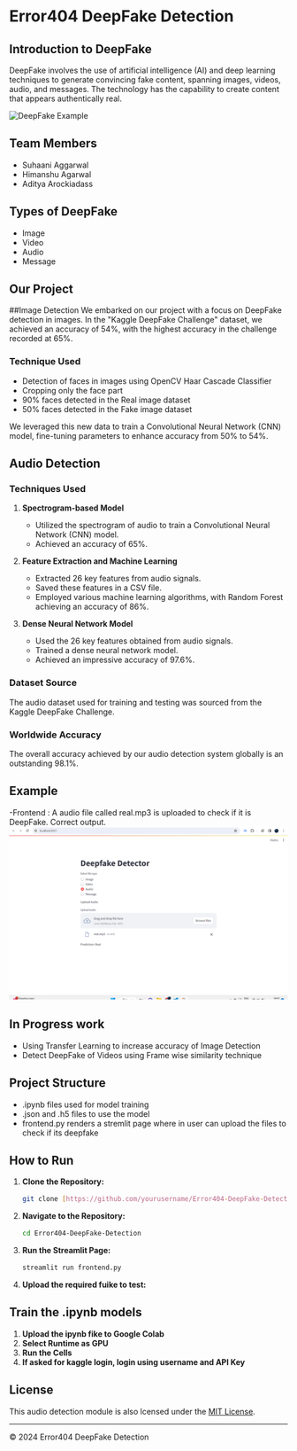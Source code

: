 # Error404 DeepFake Detection

## Introduction to DeepFake
DeepFake involves the use of artificial intelligence (AI) and deep learning techniques to generate convincing fake content, spanning images, videos, audio, and messages. The technology has the capability to create content that appears authentically real.

![DeepFake Example](https://www.mdpi.com/sensors/sensors-21-07367/article_deploy/html/images/sensors-21-07367-g001.png)

## Team Members
- Suhaani Aggarwal
- Himanshu Agarwal
- Aditya Arockiadass

## Types of DeepFake
- Image
- Video
- Audio
- Message

## Our Project

##Image Detection
We embarked on our project with a focus on DeepFake detection in images. 
In the "Kaggle DeepFake Challenge" dataset, we achieved an accuracy of 54%, with the highest accuracy in the challenge recorded at 65%.

### Technique Used
- Detection of faces in images using OpenCV Haar Cascade Classifier
- Cropping only the face part
- 90% faces detected in the Real image dataset
- 50% faces detected in the Fake image dataset

We leveraged this new data to train a Convolutional Neural Network (CNN) model, fine-tuning parameters to enhance accuracy from 50% to 54%.

## Audio Detection

### Techniques Used

1. **Spectrogram-based Model**
   - Utilized the spectrogram of audio to train a Convolutional Neural Network (CNN) model.
   - Achieved an accuracy of 65%.

2. **Feature Extraction and Machine Learning**
   - Extracted 26 key features from audio signals.
   - Saved these features in a CSV file.
   - Employed various machine learning algorithms, with Random Forest achieving an accuracy of 86%.

3. **Dense Neural Network Model**
   - Used the 26 key features obtained from audio signals.
   - Trained a dense neural network model.
   - Achieved an impressive accuracy of 97.6%.

### Dataset Source
The audio dataset used for training and testing was sourced from the Kaggle DeepFake Challenge.

### Worldwide Accuracy
The overall accuracy achieved by our audio detection system globally is an outstanding 98.1%.

## Example 
-Frontend : A audio file called real.mp3 is uploaded to check if it is DeepFake. Correct output.
![Example](example.png)


## In Progress work
- Using Transfer Learning to increase accuracy of Image Detection
- Detect DeepFake of Videos using Frame wise similarity technique


## Project Structure
- .ipynb files used for model training
- .json and .h5 files to use the model
- frontend.py renders a stremlit page where in user can upload the files to check if its deepfake

## How to Run 
1. **Clone the Repository:**
   ```bash
   git clone [https://github.com/yourusername/Error404-DeepFake-Detection.git](https://github.com/Suhaani07/Error404-Deepfake-Project)
2. **Navigate to the Repository:**
   ```bash
   cd Error404-DeepFake-Detection
3. **Run the Streamlit Page:**
   ```bash
   streamlit run frontend.py
4. **Upload the required fuike to test:**

## Train the .ipynb models
1. **Upload the ipynb fike to Google Colab**
2. **Select Runtime as GPU**
3. **Run the Cells**
4. **If asked for kaggle login, login using username and API Key**

## License
This audio detection module is also lcensed under the [MIT License](LICENSE).

---
&copy; 2024 Error404 DeepFake Detection

